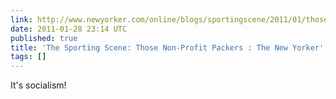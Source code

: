```yaml
---
link: http://www.newyorker.com/online/blogs/sportingscene/2011/01/those-non-profit-packers.html
date: 2011-01-28 23:14 UTC
published: true
title: 'The Sporting Scene: Those Non-Profit Packers : The New Yorker'
tags: []
---
```


It's socialism!
